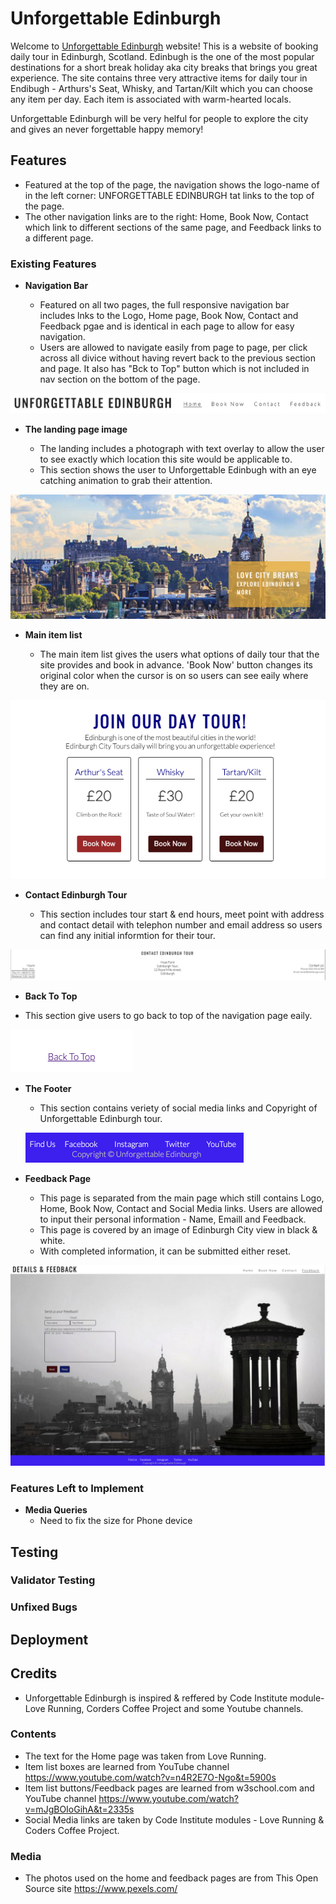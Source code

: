 # Unforgettable Edinburgh

Welcome to [Unforgettable Edinburgh](https://westie22.github.io/Unforgettable-Edinburgh/) website!
This is a website of booking daily tour in Edinburgh, Scotland. Edinbugh is the one of the most popular destinations for a short break holiday aka city breaks that brings you great experience.
The site contains three very attractive items for daily tour in Endibugh - Arthurs's Seat, Whisky, and Tartan/Kilt which you can choose any item per day. Each item is associated with warm-hearted locals.

Unforgettable Edinburgh will be very helful for people to explore the city and gives an never forgettable happy memory!

## Features

* Featured at the top of the page, the navigation shows the logo-name of  in the left corner: UNFORGETTABLE EDINBURGH tat links to the top of the page.
* The other navigation links are to the right: Home, Book Now, Contact which link to different sections of the same page, and Feedback links to a different page.
  
### Existing Features
- __Navigation Bar__
   
  - Featured on all two pages, the full responsive navigation bar includes lnks to the Logo, Home page, Book Now, Contact and Feedback pgae and is identical in each page to allow for easy navigation.
  - Users are allowed to navigate easily from page to page, per click across all divice without having revert back to the previous section and page. It also has "Bck to Top" button which is not included in nav section on the bottom of the page.

 ![alt text](media/unforgettable_edinburgh_nav.png)

- __The landing page image__
  
  - The landing includes a photograph with text overlay to allow the user to see exactly which location this site would be applicable to.
  - This section shows the user to Unforgettable Edinbugh with an eye catching animation to grab their attention.
  
 ![alt text](media/unforgettable_edinburgh_main.png)

- __Main item list__

  - The main item list gives the users what options of daily tour that the site provides and book in advance. 'Book Now' button changes its original color when the cursor is on so users can see eaily where they are on.

![alt text](media/unforgettable_edinburgh_item_list.png) 

- __Contact Edinburgh Tour__

  - This section includes tour start & end hours, meet point with address and contact detail with telephon number and email address so users can find any initial informtion for their tour.
  
 ![alt text](media/unforgettable_edinburgh_contact.png)

- __Back To Top__

 - This section give users to go back to top of the navigation page eaily.
  
 ![alt text](media/unforgattable_edinburgh_backtotop.png)

- __The Footer__

  - This section contains veriety of social media links and Copyright of Unforgettable Edinburgh tour.
  
  ![alt text](media/unforgettable_edinburgh_socialmedia.png)

- __Feedback Page__

  - This page is separated from the main page which still contains Logo, Home, Book Now, Contact and Social Media links. Users are allowed to input their personal information - Name, Emaill  and Feedback.
  - This page is covered by an image of Edinburgh City view in black & white.
  - With completed information, it can be submitted either reset.
  
![alt text](media/unforgettable_edinburgh_feedback.png)

### Features Left to Implement

- __Media Queries__
    - Need to fix the size for Phone device


## Testing


### Validator Testing

### Unfixed Bugs

## Deployment

## Credits

- Unforgettable Edinburgh is inspired & reffered by Code Institute module- Love Running, Corders Coffee Project and some Youtube channels.

### Contents

- The text for the Home page was taken from Love Running.
- Item list boxes are learned from YouTube channel https://www.youtube.com/watch?v=n4R2E7O-Ngo&t=5900s
- Item list buttons/Feedback pages are learned from w3school.com and YouTube channel https://www.youtube.com/watch?v=mJgBOIoGihA&t=2335s
- Social Media links are taken by Code Institute modules - Love Running & Coders Coffee Project.

### Media
- The photos used on the home and feedback pages are from This Open Source site https://www.pexels.com/
